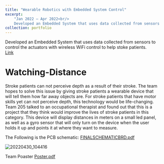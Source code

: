 ```yaml
---
title: "Wearable Robotics with Embedded System Control"
excerpt: 
    "Jan 2022 – Apr 2022<br/>
    Developed an Embedded System that uses data collected from sensors to control the actuators with wireless WiFi control to help stoke patients."
collection: portfolio
---
```


Developed an Embedded System that uses data collected from sensors to control the actuators with wireless WiFi control to help stoke patients.<br/>
[Link](https://github.com/Tatwik19/Team205-Watching-Distance)

# Watching-Distance
Stroke patients can not perceive depth as a result of their stroke. The team hopes to solve this issue by giving stroke patients a wearable device that will tell them how far away objects are.
For stroke patients that have motor skills yet can not perceive depth, this technology would be life-changing. Team 205 talked to an occupational therapist and found out that this is a project that they think would improve the lives of stroke patients in this category.
This device will display distances in meters on a small led panel, as well as a gyro sensor that will only turn on the device when the user holds it up and points it at where they want to measure.

The Following is the PCB schematic:
[FINALSCHEMATICBRD.pdf](https://github.com/Tatwik19/Team205-Watching-Distance/files/8578224/FINALSCHEMATICBRD.pdf)

![20220430_104416](https://user-images.githubusercontent.com/96451759/166118037-aef595fe-bed9-4bc8-a2e5-96a3eada7e6c.jpg)

Team Poaster  [Poster.pdf](https://github.com/Tatwik19/Team205-Watching-Distance/files/8597608/Poster.pdf)

